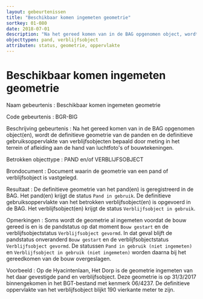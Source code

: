 ```yaml
---
layout: gebeurtenissen
title: "Beschikbaar komen ingemeten geometrie"
sortkey: 01-080
date: 2018-07-01
description: "Na het gereed komen van in de BAG opgenomen object, wordt de definitieve geometrie van de panden en de definitieve gebruiksoppervlakte van verblijfsobjecten bepaald door meting in het terrein of afleiding aan de hand van luchtfoto's of bouwtekeningen."
objecttypen: pand, verblijfsobject
attributen: status, geometrie, oppervlakte
---
```


# Beschikbaar komen ingemeten geometrie

Naam gebeurtenis
: Beschikbaar komen ingemeten geometrie

Code gebeurtenis
: BGR-BIG

Beschrijving gebeurtenis
: Na het gereed komen van in de BAG opgenomen object(en), wordt de definitieve geometrie van de panden en de definitieve gebruiksoppervlakte van verblijfsobjecten bepaald door meting in het terrein of afleiding aan de hand van luchtfoto's of bouwtekeningen.

Betrokken objecttype
: PAND en/of VERBLIJFSOBJECT

Brondocument
: Document waarin de geometrie van een pand of verblijfsobject is vastgelegd.

Resultaat
: De definitieve geometrie van het pand(en) is geregistreerd in de BAG. Het pand(en) krijgt de status `Pand in gebruik`. De definitieve gebruiksoppervlakte van het betrokken verblijfsobject(en) is opgevoerd in de BAG. Het verblijfsobject(en) krijgt de status `Verblijfsobject in gebruik`.

Opmerkingen
: Soms wordt de geometrie al ingemeten voordat de bouw gereed is en is de pandstatus op dat moment `Bouw gestart` en de verblijfsobjectstatus `Verblijfsobject gevormd`. In dat geval blijft de pandstatus onveranderd `Bouw gestart` en de verblijfsobjectstatus `Verblijfsobject gevormd`. De statussen `Pand in gebruik (niet ingemeten)` en `Verblijfsobject in gebruik (niet ingemeten)` worden daarna bij het gereedkomen van de bouw overgeslagen.

Voorbeeld
: Op de Hyacintenlaan, Het Dorp is de geometrie ingemeten van het daar gevestigde pand en verblijfsobject. Deze geometrie is op 31/3/2017 binnengekomen in het BGT-bestand met kenmerk 06/4237. De definitieve oppervlakte van het verblijfsobject blijkt 190 vierkante meter te zijn.
